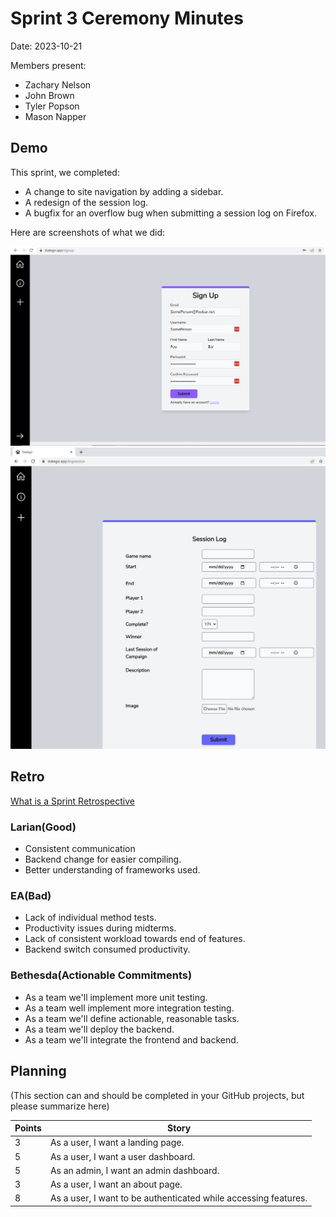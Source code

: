 # Sprint 3 Ceremony Minutes
  
Date: 2023-10-21

Members present:

* Zachary Nelson
* John Brown
* Tyler Popson
* Mason Napper
  
## Demo

This sprint, we completed:

* A change to site navigation by adding a sidebar.
* A redesign of the session log. 
* A bugfix for an overflow bug when submitting a session log on Firefox.

Here are screenshots of what we did:

![Signup form](images/Homepage1.PNG)
![Session form](images/SessionLog.PNG)
## Retro

[What is a Sprint Retrospective](https://www.scrum.org/resources/what-is-a-sprint-retrospective)

### Larian(Good)
* Consistent communication
* Backend change for easier compiling.
* Better understanding of frameworks used.

### EA(Bad)

* Lack of individual method tests.
* Productivity issues during midterms.
* Lack of consistent workload towards end of features. 
* Backend switch consumed productivity.

### Bethesda(Actionable Commitments)

* As a team we'll implement more unit testing.
* As a team well implement more integration testing.
* As a team we'll define actionable, reasonable tasks.
* As a team we'll deploy the backend.
* As a team we'll integrate the frontend and backend.

## Planning

(This section can and should be completed in your GitHub projects, but please summarize here)

| Points | Story                                                           |
|--------|-----------------------------------------------------------------|
| 3      | As a user, I want a landing page.                               |
| 5      | As a user, I want a user dashboard.                             |
| 5      | As an admin, I want an admin dashboard.                         |
| 3      | As a user, I want an about page.                                |
| 8      | As a user, I want to be authenticated while accessing features. |

